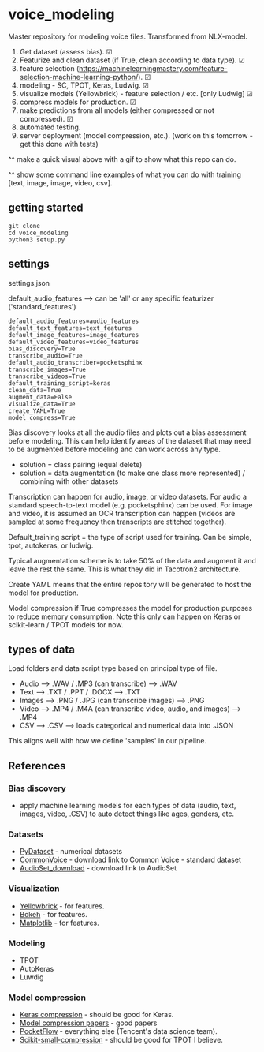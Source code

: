 # voice_modeling
Master repository for modeling voice files. Transformed from NLX-model.

1. Get dataset (assess bias). &#x2611;
2. Featurize and clean dataset (if True, clean according to data type). &#x2611;
3. feature selection (https://machinelearningmastery.com/feature-selection-machine-learning-python/). &#x2611;
4. modeling - SC, TPOT, Keras, Ludwig. &#x2611;
5. visualize models (Yellowbrick) - feature selection / etc. [only Ludwig] &#x2611;
6. compress models for production. &#x2611;
7. make predictions from all models (either compressed or not compressed). &#x2611;
8. automated testing.
9. server deployment (model compression, etc.). (work on this tomorrow - get this done with tests)

^^ make a quick visual above with a gif to show what this repo can do. 

^^ show some command line examples of what you can do with training [text, image, image, video, csv].

## getting started 
```
git clone
cd voice_modeling 
python3 setup.py 
```

## settings 

settings.json

default_audio_features --> can be 'all' or any specific featurizer ('standard_features')

```
default_audio_features=audio_features
default_text_features=text_features
default_image_features=image_features
default_video_features=video_features
bias_discovery=True 
transcribe_audio=True 
default_audio_transcriber=pocketsphinx
transcribe_images=True 
transcribe_videos=True
default_training_script=keras
clean_data=True 
augment_data=False 
visualize_data=True 
create_YAML=True 
model_compress=True
```

Bias discovery looks at all the audio files and plots out a bias assessment before modeling. This can help identify areas of the dataset that may need to be augmented before modeling and can work across any type. 
* solution = class pairing (equal delete)
* solution = data augmentation (to make one class more represented) / combining with other datasets 

Transcription can happen for audio, image, or video datasets. For audio a standard speech-to-text model (e.g. pocketsphinx) can be used. For image and video, it is assumed an OCR transcription can happen (videos are sampled at some frequency then transcripts are stitched together). 

Default_training script = the type of script used for training. Can be simple, tpot, autokeras, or ludwig.  

Typical augmentation scheme is to take 50% of the data and augment it and leave the rest the same. This is what they did in Tacotron2 architecture. 

Create YAML means that the entire repository will be generated to host the model for production. 

Model compression if True compresses the model for production purposes to reduce memory consumption. Note this only can happen on Keras or scikit-learn / TPOT models for now.

## types of data

Load folders and data script type based on principal type of file.

* Audio --> .WAV / .MP3 (can transcribe) --> .WAV 
* Text --> .TXT / .PPT / .DOCX --> .TXT
* Images --> .PNG / .JPG (can transcribe images) --> .PNG 
* Video --> .MP4 / .M4A (can transcribe video, audio, and images) --> .MP4 
* CSV --> .CSV --> loads categorical and numerical data into .JSON 

This aligns well with how we define 'samples' in our pipeline.

## References 
### Bias discovery
* apply machine learning models for each types of data (audio, text, images, video, .CSV) to auto detect things like ages, genders, etc. 

### Datasets
* [PyDataset](https://github.com/iamaziz/PyDataset) - numerical datasets
* [CommonVoice]() - download link to Common Voice - standard dataset 
* [AudioSet_download]() - download link to AudioSet 

### Visualization
* [Yellowbrick](https://www.scikit-yb.org/en/latest/) - for features. 
* [Bokeh]() - for features.
* [Matplotlib]() - for features. 

### Modeling 
* TPOT
* AutoKeras
* Luwdig  

### Model compression
* [Keras compression](https://github.com/DwangoMediaVillage/keras_compressor) - should be good for Keras.
* [Model compression papers](https://github.com/sun254/awesome-model-compression-and-acceleration) - good papers
* [PocketFlow]() - everything else (Tencent's data science team).
* [Scikit-small-compression](https://github.com/stewartpark/scikit-small-ensemble) - should be good for TPOT I believe.
